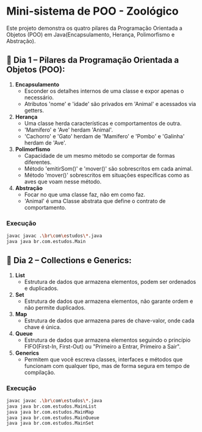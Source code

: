 # Mini-sistema de POO - Zoológico

Este projeto demonstra os quatro pilares da Programação Orientada a Objetos (POO) em Java(Encapsulamento, Herança, Polimorfismo e Abstração).

## 📌 Dia 1 – Pilares da Programação Orientada a Objetos (POO):
1. **Encapsulamento**
    - Esconder os detalhes internos de uma classe e expor apenas o necessário.
    - Atributos 'nome' e 'idade' são privados em 'Animal' e acessados via getters.
2. **Herança**
    - Uma classe herda características e comportamentos de outra.
    - 'Mamifero' e 'Ave' herdam 'Animal'.
    - 'Cachorro' e 'Gato' herdam de 'Mamifero' e 'Pombo' e 'Galinha' herdam de 'Ave'.
3. **Polimorfismo**
    - Capacidade de um mesmo método se comportar de formas diferentes.
    - Método 'emitirSom()' e 'mover()' são sobrescritos em cada animal.
    - Método 'mover()' sobrescritos em situações específicas como as aves que voam nesse método.
4. **Abstração**
    - Focar no que uma classe faz, não em como faz.
    - 'Animal' é uma Classe abstrata que define o contrato de comportamento.

### Execução
```bash
javac javac .\br\com\estudos\*.java
java java br.com.estudos.Main

```

## 📌 Dia 2 – Collections e Generics:
1. **List**
    - Estrutura de dados que armazena elementos, podem ser ordenados e duplicados.
2. **Set**
    - Estrutura de dados que armazena elementos, não garante ordem e não permite duplicados.
3. **Map**
    - Estrutura de dados que armazena pares de chave-valor, onde cada chave é única.
4. **Queue**
    - Estrutura de dados que armazena elementos seguindo o princípio FIFO(First-In, First-Out) ou "Primeiro a Entrar, Primeiro a Sair".
5. **Generics**
    - Permitem que você escreva classes, interfaces e métodos que funcionam com qualquer tipo, mas de forma segura em tempo de compilação.

### Execução
```bash
javac javac .\br\com\estudos\*.java
java java br.com.estudos.MainList
java java br.com.estudos.MainMap
java java br.com.estudos.MainQueue
java java br.com.estudos.MainSet

```